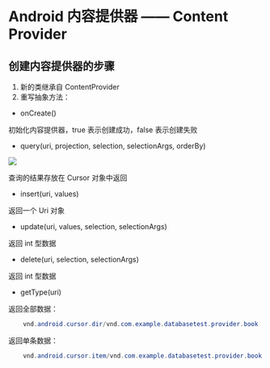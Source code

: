 # Android 内容提供器 —— Content Provider

##  创建内容提供器的步骤

1. 新的类继承自 ContentProvider
2. 重写抽象方法：

* onCreate()

初始化内容提供器，true 表示创建成功，false 表示创建失败

* query(uri, projection, selection, selectionArgs, orderBy)

![](http://7xr2ek.com1.z0.glb.clouddn.com/image/jpg/provider-query.png)

查询的结果存放在 Cursor 对象中返回

* insert(uri, values)

返回一个 Uri 对象

* update(uri, values, selection, selectionArgs)

返回 int 型数据

* delete(uri, selection, selectionArgs)

返回 int 型数据

* getType(uri)

返回全部数据：

``` java
    vnd.android.cursor.dir/vnd.com.example.databasetest.provider.book
```

返回单条数据：

``` java
    vnd.android.cursor.item/vnd.com.example.databasetest.provider.book
```
